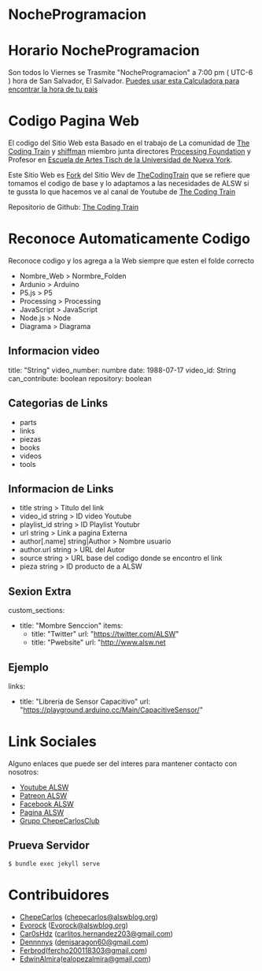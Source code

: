 # NocheProgramacion

# Horario NocheProgramacion

Son todos lo Viernes  se Trasmite "NocheProgramacion" a 7:00 pm ( UTC-6 ) hora de San Salvador, El Salvador.
[Puedes usar esta Calculadora para encontrar la hora de tu pais](https://www.thetimezoneconverter.com/?t=7%3A00%20pm&tz=El%20Salvador&)

# Codigo Pagina Web

El codigo del Sitio Web esta Basado en el trabajo de La comunidad de [The Coding Train](https://github.com/CodingTrain) y [shiffman](https://shiffman.net/) miembro junta directores [Processing Foundation](https://processing.org/) y Profesor en [Escuela de Artes Tisch de la Universidad de Nueva York](https://tisch.nyu.edu/).

Este Sitio Web es [Fork](https://en.wikipedia.org/wiki/Fork_(software_development)) del Sitio Wev de [TheCodingTrain](https://thecodingtrain.com/) que se refiere que tomamos el codigo de base y lo adaptamos a las necesidades de ALSW si te gussta lo que hacemos ve al canal de Youtube de [The Coding Train](https://www.youtube.com/user/shiffman)

Repositorio de Github: [The Coding Train](https://github.com/CodingTrain/website)

# Reconoce Automaticamente Codigo

Reconoce codigo y los agrega a la Web siempre que esten el folde correcto

-   Nombre_Web > Normbre_Folden
-   Ardunio > Arduino
-   P5.js > P5
-   Processing > Processing
-   JavaScript > JavaScript
-   Node.js > Node
-   Diagrama > Diagrama

## Informacion video

title: "String"
video_number: numbre
date: 1988-07-17
video_id: String
can_contribute: boolean
repository: boolean

## Categorias de Links

- parts
- links
- piezas
- books
- videos
- tools

## Informacion de Links

-   title string  > Titulo del link
-   video_id string > ID video Youtube
-   playlist_id string > ID Playlist Youtubr
-   url string > Link a pagina Externa
-   author[.name] string|Author > Nombre usuario
-   author.url string > URL del Autor
-   source string  > URL base del codigo donde se encontro el link
-   pieza string > ID producto de a ALSW

## Sexion Extra

custom_sections:

  - title: "Mombre Senccion"
    items:
      - title: "Twitter"
        url: "https://twitter.com/ALSW"
      - title: "Pwebsite"
        url: "http://www.alsw.net

## Ejemplo

links:
  - title: "Libreria de Sensor Capacitivo"
    url: "https://playground.arduino.cc/Main/CapacitiveSensor/"

# Link Sociales

Alguno enlaces que puede ser del interes para mantener contacto con nosotros:

-   [Youtube ALSW](http://youtube.com/alswnet)
-   [Patreon ALSW](http://patreon.com/alswnet)
-   [Facebook ALSW](http://facebook.com/alswnet)
-   [Pagina ALSW](http://alsw.net)
-   [Grupo ChepeCarlosClub](http://www.facebook.com/groups/chepecarlosclub/)

## Prueva Servidor

```
$ bundle exec jekyll serve
```

# Contribuidores

-   [ChepeCarlos](https://github.com/chepecarlos) (chepecarlos@alswblog.org)
-   [Evorock](https://github.com/evorock) (Evorock@alswblog.org)
-   [Car0sHdz](https://github.com/carl0shdz) (carlitos.hernandez203@gmail.com)
-   [Dennnnys](https://github.com/dennnnys) (denisaragon60@gmail.com)
-   [Ferbrod](https://github.com/Ferbrod)(fercho200118303@gmail.com)
-   [EdwinAlmira](https://github.com/EdwinAlmira)(ealopezalmira@gmail.com)
